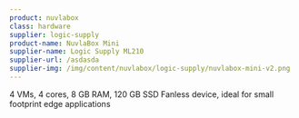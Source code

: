 ```yaml
---
product: nuvlabox
class: hardware
supplier: logic-supply
product-name: NuvlaBox Mini
supplier-name: Logic Supply ML210
supplier-url: /asdasda
supplier-img: /img/content/nuvlabox/logic-supply/nuvlabox-mini-v2.png
---
```


4 VMs, 4 cores, 8 GB RAM, 120 GB SSD
Fanless device, ideal for small footprint edge applications
